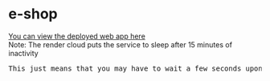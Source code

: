 # e-shop

[You can view the deployed web app here](https://e-shopnab.onrender.com/) <br />
Note: The render cloud puts the service to sleep after 15 minutes of inactivity <br />
<pre>This just means that you may have to wait a few seconds upon the initial visit.
